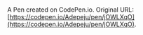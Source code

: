 # 

A Pen created on CodePen.io. Original URL: [https://codepen.io/Adepeju/pen/jOWLXqO](https://codepen.io/Adepeju/pen/jOWLXqO).


